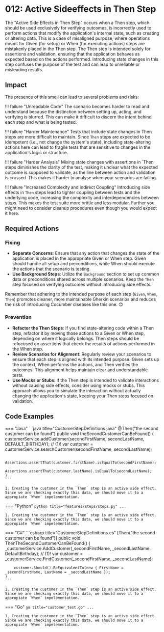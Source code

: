 # 012: Active Sideeffects in Then Step
The "Active Side Effects in Then Step" occurs when a Then step, which should be used exclusively for verifying outcomes, is incorrectly used to perform actions that modify the application's internal state, such as creating or altering data. This is a case of misaligned purpose, where operations meant for Given (for setup) or When (for executing actions) steps are mistakenly placed in the Then step. The Then step is intended solely for assertions and validation, ensuring that the application behaves as expected based on the actions performed. Introducing state changes in this step confuses the purpose of the test and can lead to unreliable or misleading results.

## Impact
The presence of this smell can lead to several problems and risks:

!!! failure "Unreadable Code"
    The scenario becomes harder to read and understand because the distinction between setting up, acting, and verifying is blurred. This can make it difficult to discern the intent behind each step and what is being tested.

!!! failure "Harder Maintenance"
    Tests that include state changes in Then steps are more difficult to maintain. Since `Then` steps are expected to be idempotent (i.e., not change the system's state), including state-altering actions here can lead to fragile tests that are sensitive to changes in the application's logic or structure.

!!! failure "Harder Analysis"
    Mixing state changes with assertions in `Then steps diminishes the clarity of the test, making it unclear what the expected outcome is supposed to validate, as the line between action and validation is crossed. This makes it harder to analyse when your scenarios are failing. 

!!! failure "Increased Complexity and indirect Coupling"
    Introducing side effects in `Then` steps lead to tighter coupling between tests and the underlying code, increasing the complexity and interdependencies between steps. This makes the test suite more brittle and less modular. Further you might need to consider cleanup procedures even though you would expect it here.

## Required Actions

### Fixing

* **Separate Concerns**: Ensure that any action that changes the state of the application is placed in the appropriate Given or When step. Given should handle all setup and preconditions, while When should execute the actions that the scenario is testing.
* **Use Background Steps**: Utilize the `Background` section to set up common data or preconditions shared across multiple scenarios. Keep the `Then` step focused on verifying outcomes without introducing side effects.

Remember that adhering to the intended purpose of each step (`Given`, `When`, `Then`) promotes cleaner, more maintainable Gherkin scenarios and reduces the risk of introducing Cucumber diseases like this one. 😊

### Prevention

* **Refactor the Then Steps**: If you find state-altering code within a Then step, refactor it by moving those actions to a Given or When step, depending on where it logically belongs. Then steps should be refocused on assertions that check the results of actions performed in the When step.
* **Review Scenarios for Alignment**: Regularly review your scenarios to ensure that each step is aligned with its intended purpose. Given sets up the context, When performs the actions, and Then verifies the outcomes. This alignment helps maintain clear and understandable tests.
* **Use Mocks or Stubs**: If the Then step is intended to validate interactions without causing side effects, consider using mocks or stubs. This approach allows you to simulate the interaction without actually changing the application's state, keeping your Then steps focused on validation.

## Code Examples

=== "Java"
    ```java title="CustomerStepDefinitions.java"
    @Then("the second customer can be found")
    public void theSecondCustomerCanBeFound() {
        customerService.addCustomer(secondFirstName, secondLastName, DEFAULT_BIRTHDAY); // (1)!
        var customer = customerService.searchCustomer(secondFirstName, secondLastName);

        Assertions.assertThat(customer.firstName).isEqualTo(secondFirstName);
        Assertions.assertThat(customer.lastName).isEqualTo(secondLastName);
    }
    ```

    1. Creating the customer in the `Then` step is an active side effect. Since we are checking exactly this data, we should move it to a appropiate `When` impelementation. 
    
=== "Python"
    ```python title="features/steps/steps.py"
    ...
    ```

    1. Creating the customer in the `Then` step is an active side effect. Since we are checking exactly this data, we should move it to a appropiate `When` impelementation. 


=== "C#"
    ```csharp title="CustomerStepDefinitions.cs"
    [Then("the second customer can be found")]
    public void ThenTheSecondCustomerCanBeFound()
    {
        _customerService.AddCustomer(_secondFirstName, _secondLastName, DefaultBirthday); // (1)!
        var customer = _customerService.FindCustomer(_secondFirstName, _secondLastName);

        customer.Should().BeEquivalentTo(new { FirstName = _secondFirstName, LastName = _secondLastName });
    }
    ```

    1. Creating the customer in the `Then` step is an active side effect. Since we are checking exactly this data, we should move it to a appropiate `When` impelementation. 

=== "Go"
    ```go title="customer_test.go"
    ...
    ```

    1. Creating the customer in the `Then` step is an active side effect. Since we are checking exactly this data, we should move it to a appropiate `When` impelementation. 
